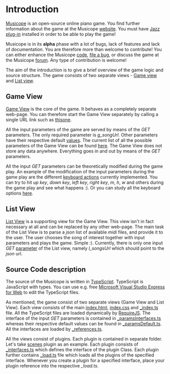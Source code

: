 # Introduction

[Musicope][6] is an open-source online piano game. You find further information about the game at the Musicope [website][6]. You must have [Jazz plug-in][9] installed in order to be able to play the game! 

Musicope is in its **alpha** phase with a lot of bugs, lack of features and lack of documentation. You are therefore more than welcome to contribute! You can either enhance the Musicope [code][6], [file a bug][7], or discuss the game at the Musicope [forum][8]. Any type of contribution is welcome!

The aim of the introduction is to give a brief overview of the game logic and source structure. The game consists of two separate views - [Game view][1] and [List view][2].

## Game View

[Game View][1] is the core of the game. It behaves as a completely separate web-page. You can therefore start the Game View separately by calling a single URL link such as [thisone][4]. 

All the input parameters of the game are served by means of the *GET* parameters. The only required parameter is *g_songUrl*. Other parameters have their respective default [values][5]. The current list of all the possible parameters of the Game View can be found [here][3]. The Game View does not store any data anywhere. Everything goes in and out by means of the *GET* parameters.

All the input *GET* parameters can be theoretically modified during the game play. An example of the modification of the input parameters during the game play are the different [keyboard actions][10] currently implemented. You can try to hit *up key*, *down key*, *left key*, *right key*, *m*, *h*, *w* and others during the game play and see what happens :). Or you can study all the keyboard options [here][10].

## List View

[List View][2] is a supporting view for the Game View. This view isn't in fact necessary at all and can be replaced by any other web-page. The main task of the List View is to parse a *json* list of available *midi* files, and provide it to the user. The user chooses the song of interest together with input parameters and plays the game. Simple :). Currently, there is only one input *GET* [parameter][11] of the List view, namely *l_songsUrl* which should point to the *json* url.

## Source Code description

The source of the Musicope is written in [TypeScript][13]. TypeScript is JavaScript with types. You can use e.g. free [Microsoft Visual Studio Express for Web][14] to edit the TypeScript files.

As mentioned, the game consist of two separate views (Game View and List View). Each view consists of the main [index.html][12], [index.css][17] and [_index.ts][15] file. All the TypeScript files are loaded dynamically by [RequireJS][16]. The interface of the input *GET* parameters is contained in [_paramsInterfaces.ts][18] whereas their respective default values can be found in [_paramsDefault.ts][19]. All the interfaces are loaded by [ _references.ts][23].

All the views consist of plugins. Each plugin is contained in separate folder. Let's take [scenes][20] plugin as an example. Each plugin consists of [_interfaces.ts][21] which defines the interface of the plugin Class. Each plugin further contains [_load.ts][22] file which loads all the plugins of the specified interface. Whenever you create a plugin for a specified interface, place your plugin reference into the respective *_load.ts*.




[1]: https://github.com/musicope/game/tree/master/src/Musicope/website/game
[2]: https://github.com/musicope/game/tree/master/src/Musicope/website/list
[3]: https://github.com/musicope/game/tree/master/src/Musicope/website/game/_paramsInterfaces.ts
[4]: http://piano.musicope.com/game/index.html?g_songUrl=../songs/G%20Major%20Music/0.0%20-%20First%20Pieces/A%20Tisket,%20A%20Tasket.mid&
[5]: https://github.com/musicope/game/tree/master/src/Musicope/website/game/_paramsDefault.ts
[6]: http://musicope.com/
[7]: https://github.com/musicope/game/issues
[8]: http://qa.musicope.com/
[9]: http://jazz-soft.net/
[10]: https://github.com/musicope/game/tree/master/src/Musicope/website/game/inputs/keyboard/actions
[11]: https://github.com/musicope/game/tree/master/src/Musicope/website/list/_paramsInterfaces.ts
[12]: https://github.com/musicope/game/tree/master/src/Musicope/website/game/index.html
[13]: http://www.typescriptlang.org/
[14]: http://www.microsoft.com/visualstudio/eng/products/visual-studio-express-for-web
[15]: https://github.com/musicope/game/tree/master/src/Musicope/website/game/_index.ts
[16]: http://requirejs.org/
[17]: https://github.com/musicope/game/tree/master/src/Musicope/website/game/index.css
[18]: https://github.com/musicope/game/tree/master/src/Musicope/website/game/_paramsInterfaces.ts
[19]: https://github.com/musicope/game/tree/master/src/Musicope/website/game/_paramsDefault.ts
[20]: https://github.com/musicope/game/tree/master/src/Musicope/website/game/scenes
[21]: https://github.com/musicope/game/tree/master/src/Musicope/website/game/scenes/_interfaces.ts
[22]: https://github.com/musicope/game/tree/master/src/Musicope/website/game/scenes/_load.ts
[23]: https://github.com/musicope/game/tree/master/src/Musicope/website/game/_references.ts